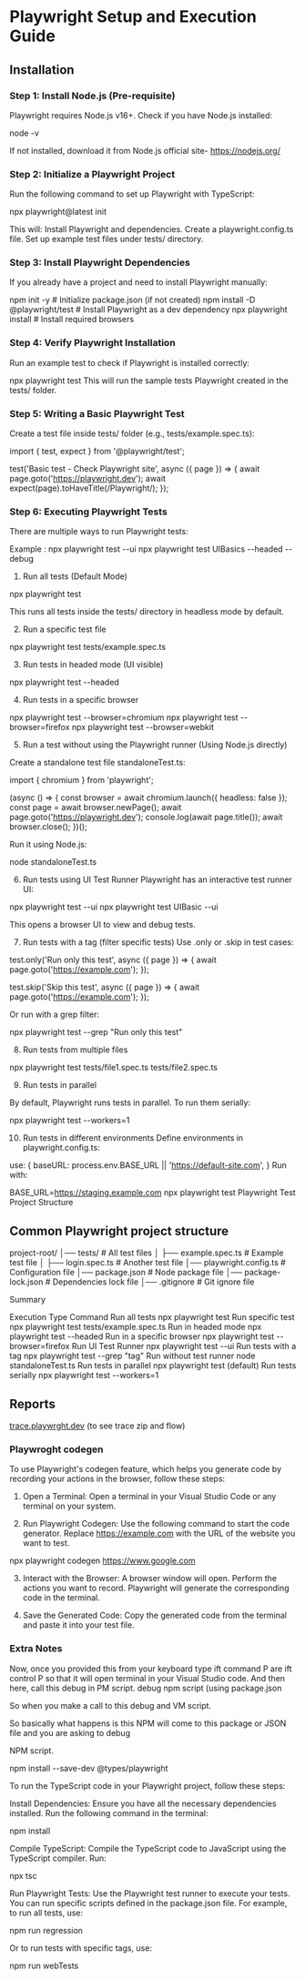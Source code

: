 # Playwright Setup and Execution Guide

## Installation

### Step 1: Install Node.js (Pre-requisite)
Playwright requires Node.js v16+.
Check if you have Node.js installed:

node -v

If not installed, download it from Node.js official site- https://nodejs.org/

### Step 2: Initialize a Playwright Project
Run the following command to set up Playwright with TypeScript:

npx playwright@latest init

This will:
Install Playwright and dependencies.
Create a playwright.config.ts file.
Set up example test files under tests/ directory.

### Step 3: Install Playwright Dependencies
If you already have a project and need to install Playwright manually:

npm init -y  # Initialize package.json (if not created)
npm install -D @playwright/test  # Install Playwright as a dev dependency
npx playwright install  # Install required browsers

### Step 4: Verify Playwright Installation
Run an example test to check if Playwright is installed correctly:

npx playwright test
This will run the sample tests Playwright created in the tests/ folder.

### Step 5: Writing a Basic Playwright Test
Create a test file inside tests/ folder (e.g., tests/example.spec.ts):

import { test, expect } from '@playwright/test';

test('Basic test - Check Playwright site', async ({ page }) => {
  await page.goto('https://playwright.dev');
  await expect(page).toHaveTitle(/Playwright/);
});


### Step 6: Executing Playwright Tests
There are multiple ways to run Playwright tests:

Example : 
npx playwright test --ui 
npx playwright test UIBasics --headed --debug

1. Run all tests (Default Mode)

npx playwright test

This runs all tests inside the tests/ directory in headless mode by default.

2. Run a specific test file

npx playwright test tests/example.spec.ts

3. Run tests in headed mode (UI visible)

npx playwright test --headed

4. Run tests in a specific browser

npx playwright test --browser=chromium
npx playwright test --browser=firefox
npx playwright test --browser=webkit

5. Run a test without using the Playwright runner (Using Node.js directly)

Create a standalone test file standaloneTest.ts:

import { chromium } from 'playwright';

(async () => {
  const browser = await chromium.launch({ headless: false });
  const page = await browser.newPage();
  await page.goto('https://playwright.dev');
  console.log(await page.title());
  await browser.close();
})();

Run it using Node.js:

node standaloneTest.ts

6. Run tests using UI Test Runner
Playwright has an interactive test runner UI:

npx playwright test --ui
npx playwright test UIBasic --ui

This opens a browser UI to view and debug tests.

7. Run tests with a tag (filter specific tests)
Use .only or .skip in test cases:

test.only('Run only this test', async ({ page }) => {
  await page.goto('https://example.com');
});

test.skip('Skip this test', async ({ page }) => {
  await page.goto('https://example.com');
});

Or run with a grep filter:

npx playwright test --grep "Run only this test"

8. Run tests from multiple files

npx playwright test tests/file1.spec.ts tests/file2.spec.ts

9. Run tests in parallel

By default, Playwright runs tests in parallel. To run them serially:

npx playwright test --workers=1

10. Run tests in different environments
Define environments in playwright.config.ts:

use: {
  baseURL: process.env.BASE_URL || 'https://default-site.com',
}
Run with:

BASE_URL=https://staging.example.com npx playwright test
Playwright Test Project Structure

## Common Playwright project structure


project-root/
│── tests/                   # All test files
│   ├── example.spec.ts       # Example test file
│   ├── login.spec.ts         # Another test file
│── playwright.config.ts      # Configuration file
│── package.json              # Node package file
│── package-lock.json         # Dependencies lock file
│── .gitignore                # Git ignore file

Summary

Execution Type	Command
Run all tests	npx playwright test
Run specific test	npx playwright test tests/example.spec.ts
Run in headed mode	npx playwright test --headed
Run in a specific browser	npx playwright test --browser=firefox
Run UI Test Runner	npx playwright test --ui
Run tests with a tag	npx playwright test --grep "tag"
Run without test runner	node standaloneTest.ts
Run tests in parallel	npx playwright test (default)
Run tests serially	npx playwright test --workers=1

## Reports

[trace.playwrght.dev](https://trace.playwright.dev/) (to see trace zip and flow)

### Playwroght codegen

To use Playwright's codegen feature, which helps you generate code by recording your actions in the browser, follow these steps:

1. Open a Terminal: Open a terminal in your Visual Studio Code or any terminal on your system.

2. Run Playwright Codegen: Use the following command to start the code generator. Replace https://example.com with the URL of the website you want to test.

npx playwright codegen https://www.google.com

3. Interact with the Browser: A browser window will open. Perform the actions you want to record. Playwright will generate the corresponding code in the terminal.

4. Save the Generated Code: Copy the generated code from the terminal and paste it into your test file.

### Extra Notes

Now, once you provided this from your keyboard type ift command P are ift control P so that it
will open terminal in your Visual Studio code.
And then here, call this debug in PM script. debug npm script (using package.json

So when you make a call to this debug and VM script.

So basically what happens is this NPM will come to this package or JSON file and you are asking to debug

NPM script.

npm install --save-dev @types/playwright

To run the TypeScript code in your Playwright project, follow these steps:

Install Dependencies: Ensure you have all the necessary dependencies installed. Run the following command in the terminal:

npm install

Compile TypeScript: Compile the TypeScript code to JavaScript using the TypeScript compiler. Run:

npx tsc

Run Playwright Tests: Use the Playwright test runner to execute your tests. You can run specific scripts defined in the package.json file. For example, to run all tests, use:

npm run regression

Or to run tests with specific tags, use:

npm run webTests



